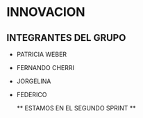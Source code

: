 # INNOVACION

## INTEGRANTES DEL GRUPO
* PATRICIA WEBER
* FERNANDO CHERRI
* JORGELINA
* FEDERICO


  ** ESTAMOS EN EL SEGUNDO SPRINT **
